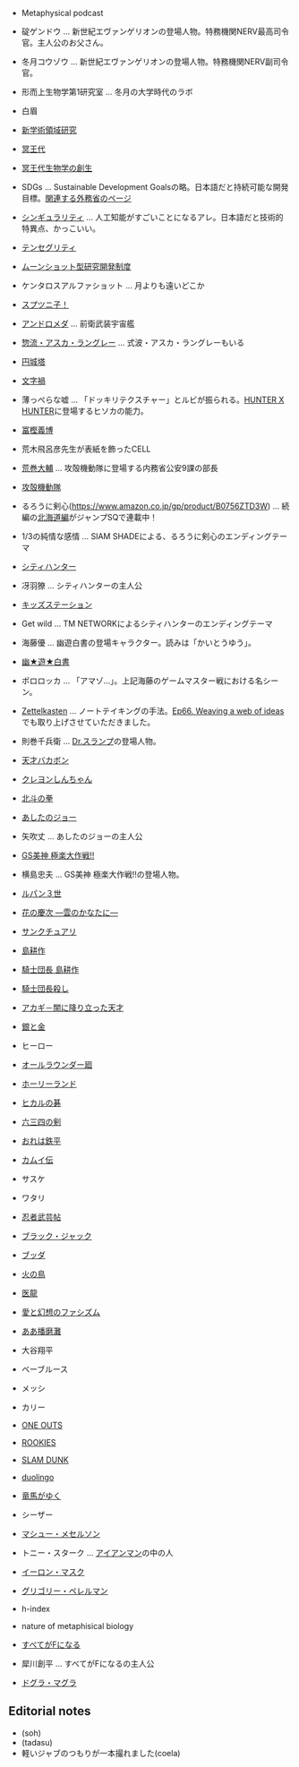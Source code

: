 
- Metaphysical podcast

- 碇ゲンドウ ... 新世紀エヴァンゲリオンの登場人物。特務機関NERV最高司令官。主人公のお父さん。
- 冬月コウゾウ ... 新世紀エヴァンゲリオンの登場人物。特務機関NERV副司令官。
- 形而上生物学第1研究室 ... 冬月の大学時代のラボ
- 白眉
- [新学術領域研究](https://www.jsps.go.jp/j-grantsinaid/34_new_scientific/index.html)
- [冥王代](https://ja.wikipedia.org/wiki/冥王代)
- [冥王代生物学の創生](https://www.hadean.jp)
- SDGs ... Sustainable Development Goalsの略。日本語だと持続可能な開発目標。[関連する外務省のページ](https://www.mofa.go.jp/mofaj/gaiko/oda/sdgs/index.html)
- [シンギュラリティ](https://ja.wikipedia.org/wiki/技術的特異点) ... 人工知能がすごいことになるアレ。日本語だと技術的特異点、かっこいい。
- [テンセグリティ](https://ja.wikipedia.org/wiki/テンセグリティ)
- [ムーンショット型研究開発制度](https://www8.cao.go.jp/cstp/moonshot/index.html)
- ケンタロスアルファショット ... 月よりも遠いどこか
- [スプツニ子！](https://ja.wikipedia.org/wiki/Sputniko!)
- [アンドロメダ](https://ja.wikipedia.org/wiki/アンドロメダ_(宇宙戦艦ヤマト)) ... 前衛武装宇宙艦
- [惣流・アスカ・ラングレー](https://ja.wikipedia.org/wiki/惣流・アスカ・ラングレー) ... 式波・アスカ・ラングレーもいる
- [円城塔](https://ja.wikipedia.org/wiki/円城塔)
- [文字禍](https://www.amazon.co.jp/dp/B009IXHLYI)
- 薄っぺらな嘘 ... 「ドッキリテクスチャー」とルビが振られる。[HUNTER X HUNTER](https://www.amazon.co.jp/gp/product/B074BZ2354)に登場するヒソカの能力。
- [冨樫義博](https://ja.wikipedia.org/wiki/冨樫義博)
- 荒木飛呂彦先生が表紙を飾ったCELL
- [荒巻大輔](https://ja.wikipedia.org/wiki/荒巻大輔) ... 攻殻機動隊に登場する内務省公安9課の部長
- [攻殻機動隊](https://ja.wikipedia.org/wiki/攻殻機動隊)
- るろうに剣心(https://www.amazon.co.jp/gp/product/B0756ZTD3W) ... 続編の[北海道編](https://www.amazon.co.jp/gp/product/B07PFG1GDW)がジャンプSQで連載中！
- 1/3の純情な感情 ... SIAM SHADEによる、るろうに剣心のエンディングテーマ
- [シティハンター](https://www.amazon.co.jp/gp/product/B074C4HLM1)
- 冴羽獠 ... シティハンターの主人公
- [キッズステーション](https://www.kids-station.com)
- Get wild ... TM NETWORKによるシティハンターのエンディングテーマ 
- 海藤優 ... 幽遊白書の登場キャラクター。読みは「かいとうゆう」。
- [幽★遊★白書](https://www.amazon.co.jp/gp/product/B08C99RSKT)
- ポロロッカ ... 「アマゾ…」。上記海藤のゲームマスター戦における名シーン。
- [Zettelkasten](https://en.wikipedia.org/wiki/Zettelkasten) ... ノートテイキングの手法。[Ep66. Weaving a web of ideas](https://researchat.fm/episode/66)でも取り上げさせていただきました。
- 則巻千兵衛 ... [Dr.スランプ](https://www.amazon.co.jp/gp/product/B074CFVRL6)の登場人物。
- [天才バカボン](https://www.amazon.co.jp/gp/product/B07F97JTHX)
- [クレヨンしんちゃん](https://www.amazon.co.jp/gp/product/B074CFSHWW)
- [北斗の拳](https://www.amazon.co.jp/gp/product/B074C5L3F1)
- [あしたのジョー](https://www.amazon.co.jp/dp/B074CL6Q3S)
- 矢吹丈 ... あしたのジョーの主人公
- [GS美神 極楽大作戦!!](https://www.amazon.co.jp/gp/product/B074CJTNY8)
- 横島忠夫 ... GS美神 極楽大作戦!!の登場人物。
- [ルパン３世](https://www.amazon.co.jp/dp/B073CLPQG1/)
- [花の慶次 ―雲のかなたに―](https://www.amazon.co.jp/gp/product/B074CGYG89)
- [サンクチュアリ](https://www.amazon.co.jp/gp/product/B074BSDFSP)
- [島耕作](https://www.amazon.co.jp/gp/product/B0756ZYJ1V)
- [騎士団長 島耕作](https://www.amazon.co.jp/gp/product/B091376QX8)
- [騎士団長殺し](https://www.amazon.co.jp/dp/B08N5QX9TS/)
- [アカギ－闇に降り立った天才](https://www.amazon.co.jp/gp/product/B074CG99LH)
- [銀と金](https://www.amazon.co.jp/gp/product/B074BSF6H1)
- ヒーロー
- [オールラウンダー廻](https://www.amazon.co.jp/gp/product/B074CFDDCV)
- [ホーリーランド](https://www.amazon.co.jp/gp/product/B074CH9X3V)
- [ヒカルの碁](https://www.amazon.co.jp/gp/product/B074CK3KFX)
- [六三四の剣](https://www.amazon.co.jp/gp/product/B074BGRD5B)
- [おれは鉄平](https://www.amazon.co.jp/dp/4061011006)
- [カムイ伝](https://www.amazon.co.jp/gp/product/B078RYGSP3)
- サスケ
- ワタリ
- [忍者武芸帖](https://www.amazon.co.jp/gp/product/B079VSTLBY)
- [ブラック・ジャック](https://www.amazon.co.jp/gp/product/B0831SZ5P2)
- [ブッダ](https://www.amazon.co.jp/gp/product/B0756ZH37F)
- [火の鳥](https://www.amazon.co.jp/gp/product/B0756XMNQ5)
- [医龍](https://www.amazon.co.jp/gp/product/B074CHKXS8)
- [愛と幻想のファシズム](https://www.amazon.co.jp/dp/4061847392)
- [ああ播磨灘](https://www.amazon.co.jp/gp/product/B074CJWP6V)
- 大谷翔平
- ベーブルース
- メッシ
- カリー
- [ONE OUTS](https://www.amazon.co.jp/gp/product/B0756XZ31F)
- [ROOKIES](https://www.amazon.co.jp/gp/product/B074CKJBG3)
- [SLAM DUNK](https://www.amazon.co.jp/dp/4088716116)
- [duolingo](https://ja.duolingo.com)
- [竜馬がゆく](https://www.amazon.co.jp/dp/B00D3CBFC4/)
- シーザー
- [マシュー・メセルソン](https://ja.wikipedia.org/wiki/マシュー・メセルソン) 
- トニー・スターク ... [アイアンマン](https://www.amazon.co.jp/dp/B00G8AAXOE)の中の人
- [イーロン・マスク](https://ja.wikipedia.org/wiki/イーロン・マスク)
- [グリゴリー・ペレルマン](https://ja.wikipedia.org/wiki/グリゴリー・ペレルマン)
- h-index
- nature of metaphisical biology
- [すべてがFになる](https://www.amazon.co.jp/dp/B009GXMFHI)
- 犀川創平 ... すべてがFになるの主人公
- [ドグラ・マグラ](https://www.amazon.co.jp/dp/B00DHX5G74)

## Editorial notes
- (soh)
- (tadasu)
- 軽いジャブのつもりが一本撮れました(coela)








